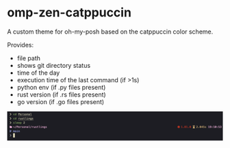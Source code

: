 # omp-zen-catppuccin

A custom theme for oh-my-posh based on the catppuccin color scheme.

Provides:
- file path
- shows git directory status
- time of the day
- execution time of the last command (if >1s)
- python env (if .py files present)
- rust version (if .rs files present)
- go version (if .go files present)

![showcase](showcase.png)
